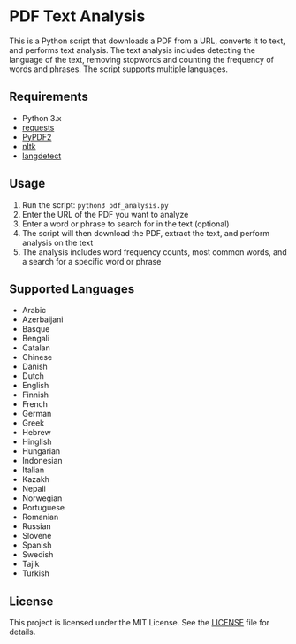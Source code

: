 # PDF Text Analysis

This is a Python script that downloads a PDF from a URL, converts it to text, and performs text analysis. The text analysis includes detecting the language of the text, removing stopwords and counting the frequency of words and phrases. The script supports multiple languages.

## Requirements

- Python 3.x
- [requests](https://pypi.org/project/requests/)
- [PyPDF2](https://pypi.org/project/PyPDF2/)
- [nltk](https://pypi.org/project/nltk/)
- [langdetect](https://pypi.org/project/langdetect/)

## Usage

1. Run the script: `python3 pdf_analysis.py`
2. Enter the URL of the PDF you want to analyze
3. Enter a word or phrase to search for in the text (optional)
4. The script will then download the PDF, extract the text, and perform analysis on the text
5. The analysis includes word frequency counts, most common words, and a search for a specific word or phrase

## Supported Languages

- Arabic
- Azerbaijani
- Basque
- Bengali
- Catalan
- Chinese
- Danish
- Dutch
- English
- Finnish
- French
- German
- Greek
- Hebrew
- Hinglish
- Hungarian
- Indonesian
- Italian
- Kazakh
- Nepali
- Norwegian
- Portuguese
- Romanian
- Russian
- Slovene
- Spanish
- Swedish
- Tajik
- Turkish

## License

This project is licensed under the MIT License. See the [LICENSE](LICENSE) file for details.


